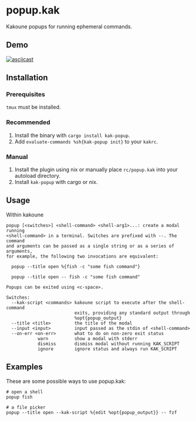 # popup.kak

Kakoune popups for running ephemeral commands.

## Demo
[![asciicast](https://asciinema.org/a/590218.svg)][1]

## Installation
### Prerequisites
`tmux` must be installed.

### Recommended
1. Install the binary with `cargo install kak-popup`.
2. Add `evaluate-commands %sh{kak-popup init}` to your `kakrc`.

### Manual
1. Install the plugin using nix or manually place `rc/popup.kak` into your autoload directory.
2. Install `kak-popup` with cargo or nix.

## Usage
Within kakoune
```
popup [<switches>] <shell-command> <shell-arg1>...: create a modal running
<shell-command> in a terminal. Switches are prefixed with --. The command
and arguments can be passed as a single string or as a series of arguments,
for example, the following two invocations are equivalent:

  popup --title open %{fish -c "some fish command"}

  popup --title open -- fish -c "some fish command"

Popups can be exited using <c-space>.

Switches:
  --kak-script <commands> kakoune script to execute after the shell-command
                          exits, providing any standard output through
                          %opt{popup_output}
  --title <title>         the title of the modal
  --input <input>         input passed as the stdin of <shell-command>
  --on-err <on-err>       what to do on non-zero exit status
            warn          show a modal with stderr
            dismiss       dismiss modal without running KAK_SCRIPT
            ignore        ignore status and always run KAK_SCRIPT
```

## Examples
These are some possible ways to use popup.kak:

```kak
# open a shell
popup fish

# a file picker
popup --title open --kak-script %{edit %opt{popup_output}} -- fzf
```

[1]: https://asciinema.org/a/590218
